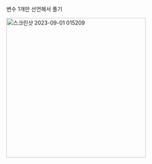변수 1개만 선언해서 풀기

<img width="365" alt="스크린샷 2023-09-01 015209" src="https://github.com/byunjiin/CodingTest/assets/129635857/a70de513-06f3-4e41-ac0a-fea12e50bc4a">
